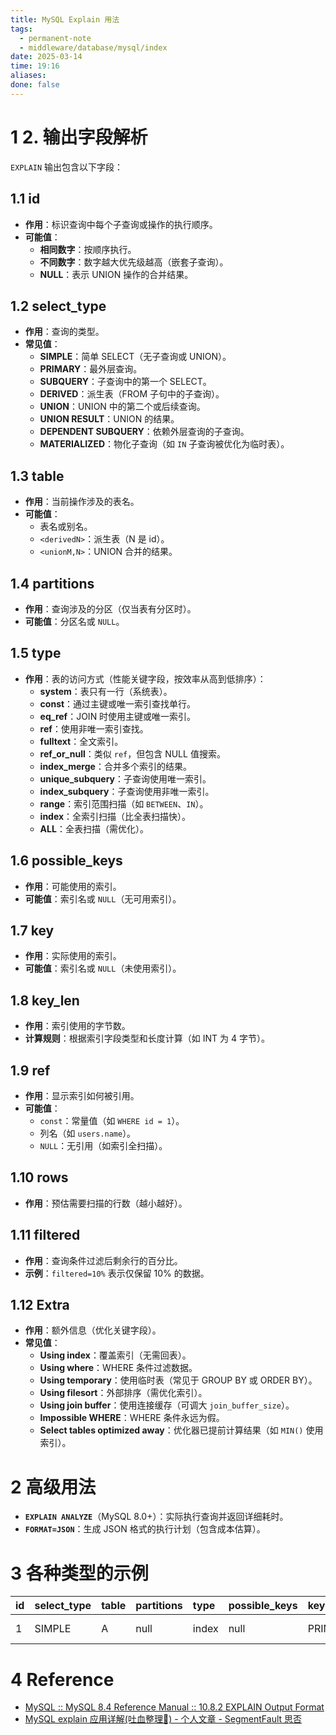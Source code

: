```yaml
---
title: MySQL Explain 用法
tags:
  - permanent-note
  - middleware/database/mysql/index
date: 2025-03-14
time: 19:16
aliases: 
done: false
---
```


# 1 **2. 输出字段解析**
`EXPLAIN` 输出包含以下字段：

## 1.1 id
- **作用**：标识查询中每个子查询或操作的执行顺序。
- **可能值**：
  - **相同数字**：按顺序执行。
  - **不同数字**：数字越大优先级越高（嵌套子查询）。
  - **NULL**：表示 UNION 操作的合并结果。

## 1.2 select_type
- **作用**：查询的类型。
- **常见值**：
  - **SIMPLE**：简单 SELECT（无子查询或 UNION）。
  - **PRIMARY**：最外层查询。
  - **SUBQUERY**：子查询中的第一个 SELECT。
  - **DERIVED**：派生表（FROM 子句中的子查询）。
  - **UNION**：UNION 中的第二个或后续查询。
  - **UNION RESULT**：UNION 的结果。
  - **DEPENDENT SUBQUERY**：依赖外层查询的子查询。
  - **MATERIALIZED**：物化子查询（如 `IN` 子查询被优化为临时表）。

## 1.3 table
- **作用**：当前操作涉及的表名。
- **可能值**：
  - 表名或别名。
  - `<derivedN>`：派生表（N 是 id）。
  - `<unionM,N>`：UNION 合并的结果。

## 1.4 partitions
- **作用**：查询涉及的分区（仅当表有分区时）。
- **可能值**：分区名或 `NULL`。

## 1.5 type
- **作用**：表的访问方式（性能关键字段，按效率从高到低排序）：
  - **system**：表只有一行（系统表）。
  - **const**：通过主键或唯一索引查找单行。
  - **eq_ref**：JOIN 时使用主键或唯一索引。
  - **ref**：使用非唯一索引查找。
  - **fulltext**：全文索引。
  - **ref_or_null**：类似 `ref`，但包含 NULL 值搜索。
  - **index_merge**：合并多个索引的结果。
  - **unique_subquery**：子查询使用唯一索引。
  - **index_subquery**：子查询使用非唯一索引。
  - **range**：索引范围扫描（如 `BETWEEN`、`IN`）。
  - **index**：全索引扫描（比全表扫描快）。
  - **ALL**：全表扫描（需优化）。

## 1.6 possible_keys
- **作用**：可能使用的索引。
- **可能值**：索引名或 `NULL`（无可用索引）。

## 1.7 key
- **作用**：实际使用的索引。
- **可能值**：索引名或 `NULL`（未使用索引）。

## 1.8 key_len
- **作用**：索引使用的字节数。
- **计算规则**：根据索引字段类型和长度计算（如 INT 为 4 字节）。

## 1.9 ref
- **作用**：显示索引如何被引用。
- **可能值**：
  - `const`：常量值（如 `WHERE id = 1`）。
  - 列名（如 `users.name`）。
  - `NULL`：无引用（如索引全扫描）。

## 1.10 rows
- **作用**：预估需要扫描的行数（越小越好）。

## 1.11 filtered
- **作用**：查询条件过滤后剩余行的百分比。
- **示例**：`filtered=10%` 表示仅保留 10% 的数据。

## 1.12 Extra
- **作用**：额外信息（优化关键字段）。
- **常见值**：
  - **Using index**：覆盖索引（无需回表）。
  - **Using where**：WHERE 条件过滤数据。
  - **Using temporary**：使用临时表（常见于 GROUP BY 或 ORDER BY）。
  - **Using filesort**：外部排序（需优化索引）。
  - **Using join buffer**：使用连接缓存（可调大 `join_buffer_size`）。
  - **Impossible WHERE**：WHERE 条件永远为假。
  - **Select tables optimized away**：优化器已提前计算结果（如 `MIN()` 使用索引）。

# 2 高级用法
- **`EXPLAIN ANALYZE`**（MySQL 8.0+）：实际执行查询并返回详细耗时。
- **`FORMAT=JSON`**：生成 JSON 格式的执行计划（包含成本估算）。


# 3 各种类型的示例

| id | select\_type | table | partitions | type | possible\_keys | key | key\_len | ref | rows | filtered | Extra |
| :--- | :--- | :--- | :--- | :--- | :--- | :--- | :--- | :--- | :--- | :--- | :--- |
| 1 | SIMPLE | A | null | index | null | PRIMARY | 4 | null | 21 | 100 | Using index |

# 4 Reference
* [MySQL :: MySQL 8.4 Reference Manual :: 10.8.2 EXPLAIN Output Format](https://dev.mysql.com/doc/refman/8.4/en/explain-output.html)
* [MySQL explain 应用详解(吐血整理🤩) - 个人文章 - SegmentFault 思否](https://segmentfault.com/a/1190000023565685)